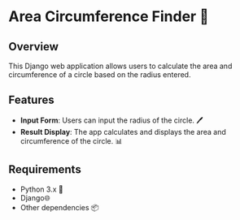 # Area Circumference Finder 🔄

## Overview
This Django web application allows users to calculate the area and circumference of a circle based on the radius entered.

## Features
- **Input Form**: Users can input the radius of the circle. 🖊️
- **Result Display**: The app calculates and displays the area and circumference of the circle. 📊

## Requirements
- Python 3.x 🐍
- Django🌐
- Other dependencies 📦

